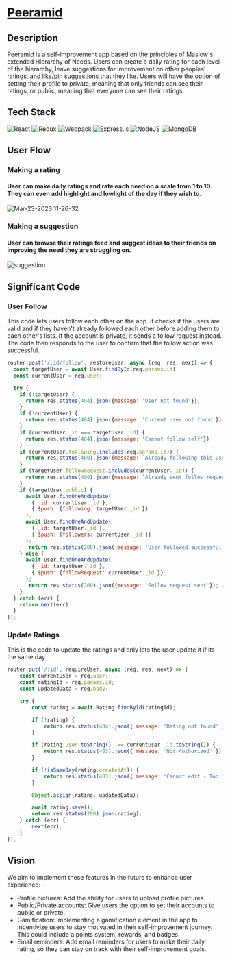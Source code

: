 # [Peeramid](https://peeramid.onrender.com)

## Description
Peeramid is a self-improvement app based on the principles of Maslow's extended Hierarchy of Needs. Users can create a daily rating for each level of the hierarchy, leave suggestions for improvement on other peoples' ratings, and like/pin suggestions that they like. Users will have the option of setting their profile to private, meaning that only friends can see their ratings, or public, meaning that everyone can see their ratings.

## Tech Stack
![React](https://img.shields.io/badge/react-%2320232a.svg?style=for-the-badge&logo=react&logoColor=%2361DAFB) ![Redux](https://img.shields.io/badge/redux-%23593d88.svg?style=for-the-badge&logo=redux&logoColor=white) ![Webpack](https://img.shields.io/badge/webpack-%238DD6F9.svg?style=for-the-badge&logo=webpack&logoColor=black) ![Express.js](https://img.shields.io/badge/express.js-%23404d59.svg?style=for-the-badge&logo=express&logoColor=%2361DAFB) ![NodeJS](https://img.shields.io/badge/node.js-6DA55F?style=for-the-badge&logo=node.js&logoColor=white)
 ![MongoDB](https://img.shields.io/badge/MongoDB-%234ea94b.svg?style=for-the-badge&logo=mongodb&logoColor=white)

## User Flow

### Making a rating
#### User can make daily ratings and rate each need on a scale from 1 to 10. They can even add highlight and lowlight of the day if they wish to.
![Mar-23-2023 11-26-32](https://user-images.githubusercontent.com/71748091/227356751-ccc589a9-75c7-4486-b5bc-26bf69f58c8e.gif)

### Making a suggestion
#### User can browse their ratings feed and suggest ideas to their friends on improving the need they are struggling on.
![suggestion](https://user-images.githubusercontent.com/71748091/227364580-c10c9aac-9c13-4edd-8f0f-ab81bc6558a0.gif)

## Significant Code
### User Follow
This code lets users follow each other on the app. It checks if the users are valid and if they haven't already followed each other before adding them to each other's lists. If the account is private, it sends a follow request instead. The code then responds to the user to confirm that the follow action was successful.

```JavaScript
router.post('/:id/follow', restoreUser, async (req, res, next) => {
  const targetUser = await User.findById(req.params.id)
  const currentUser = req.user;

  try {
    if (!targetUser) {
      return res.status(404).json({message: 'User not found'});
    }
    if (!currentUser) {
      return res.status(404).json({message: 'Current user not found'})
    }
    if (currentUser._id === targetUser._id) {
      return res.status(404).json({message: 'Cannot follow self'})
    }
    if (currentUser.following.includes(req.params.id)) {
      return res.status(400).json({message: `Already following this user`});
    }
    if (targetUser.followRequest.includes(currentUser._id)) {
      return res.status(400).json({message: `Already sent follow request`});
    }
    if (targetUser.public) {
      await User.findOneAndUpdate(
        { _id: currentUser._id },
        { $push: {following: targetUser._id }}
      );
      await User.findOneAndUpdate(
        { _id: targetUser._id },
        { $push: {followers: currentUser._id }}
      );
       return res.status(200).json({message: 'User followed successfully'}); // Add this line;
    } else {
      await User.findOneAndUpdate(
        { _id: targetUser._id },
        { $push: {followRequest: currentUser._id }}
      );
       return res.status(200).json({message: 'Follow request sent'}); // Add this line
    }
  } catch (err) {
    return next(err)
  }
});
```
### Update Ratings

This is the code to update the ratings and only lets the user update it if its the same day
``` Javascript
router.put('/:id', requireUser, async (req, res, next) => {
    const currentUser = req.user;
    const ratingId = req.params.id;
    const updatedData = req.body;

    try {
        const rating = await Rating.findById(ratingId);

        if (!rating) {
            return res.status(404).json({ message: 'Rating not found' });
        }

        if (rating.user.toString() !== currentUser._id.toString()) {
            return res.status(403).json({ message: 'Not Authorized' });
        }

        if (!isSameDay(rating.createdAt)) {
            return res.status(403).json({ message: 'Cannot edit - Too much time passed' });
        }

        Object.assign(rating, updatedData);

        await rating.save();
        return res.status(200).json(rating);
    } catch (err) {
        next(err);
    }
});
```

## Vision
We aim to implement these features in the future to enhance user experience:
+ Profile pictures: Add the ability for users to upload profile pictures.
+ Public/Private accounts: Give users the option to set their accounts to public or private.
+ Gamification: Implementing a gamification element in the app to incentivize users to stay motivated in their self-improvement journey. This could include a points system, rewards, and badges.
+ Email reminders:  Add email reminders for users to make their daily rating, so they can stay on track with their self-improvement goals.

